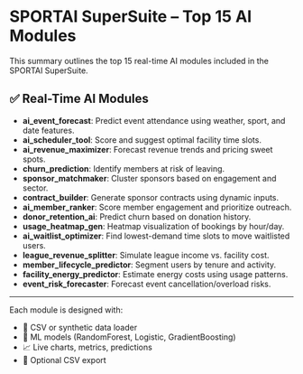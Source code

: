 # SPORTAI SuperSuite – Top 15 AI Modules

This summary outlines the top 15 real-time AI modules included in the SPORTAI SuperSuite.

## ✅ Real-Time AI Modules

- **ai_event_forecast**: Predict event attendance using weather, sport, and date features.
- **ai_scheduler_tool**: Score and suggest optimal facility time slots.
- **ai_revenue_maximizer**: Forecast revenue trends and pricing sweet spots.
- **churn_prediction**: Identify members at risk of leaving.
- **sponsor_matchmaker**: Cluster sponsors based on engagement and sector.
- **contract_builder**: Generate sponsor contracts using dynamic inputs.
- **ai_member_ranker**: Score member engagement and prioritize outreach.
- **donor_retention_ai**: Predict churn based on donation history.
- **usage_heatmap_gen**: Heatmap visualization of bookings by hour/day.
- **ai_waitlist_optimizer**: Find lowest-demand time slots to move waitlisted users.
- **league_revenue_splitter**: Simulate league income vs. facility cost.
- **member_lifecycle_predictor**: Segment users by tenure and activity.
- **facility_energy_predictor**: Estimate energy costs using usage patterns.
- **event_risk_forecaster**: Forecast event cancellation/overload risks.

---

Each module is designed with:

- 📁 CSV or synthetic data loader
- 🧠 ML models (RandomForest, Logistic, GradientBoosting)
- 📈 Live charts, metrics, predictions
- 💾 Optional CSV export